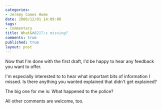 ```yaml
--- 
categories: 
- Jeremy Comes Home
date: 2006/12/01 14:09:00
tags: 
- commentary
title: What&#8217;s missing?
comments: true
published: true
layout: post
---
```


Now that I'm done with the first draft, I'd be happy to hear any feedback you want to offer.

I'm especially interested to to hear what important bits of information I missed.  Is there anything you wanted explained that didn't get explained?

The big one for me is:  What happened to the police?

All other comments are welcome, too.
